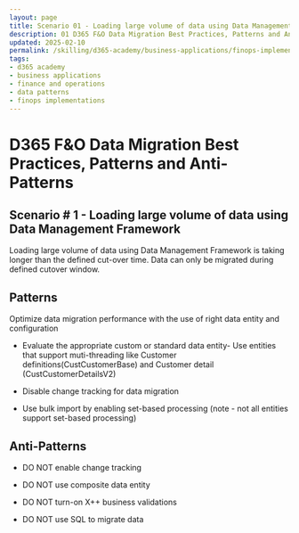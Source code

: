 ```yaml
---
layout: page
title: Scenario 01 - Loading large volume of data using Data Management Framework
description: 01 D365 F&O Data Migration Best Practices, Patterns and Anti-Patterns
updated: 2025-02-10
permalink: /skilling/d365-academy/business-applications/finops-implementation-bestpractices-and-patterns/dmscenario-01
tags:
- d365 academy
- business applications
- finance and operations
- data patterns
- finops implementations
---
```


# D365 F&O Data Migration Best Practices, Patterns and Anti-Patterns

## Scenario # 1 - Loading large volume of data using Data Management Framework
Loading large volume of data using Data Management Framework is taking longer than the defined cut-over time. Data can only be migrated during defined cutover window.

## Patterns
Optimize data migration performance with the use of right data entity and configuration

* Evaluate the appropriate custom or standard data entity- Use entities that support muti-threading like Customer definitions(CustCustomerBase) and Customer detail (CustCustomerDetailsV2)

* Disable change tracking for data migration

* Use bulk import by enabling set-based processing (note - not all entities support set-based processing)


## Anti-Patterns
* DO NOT enable change tracking

* DO NOT use composite data entity

* DO NOT turn-on X++ business validations

* DO NOT use SQL to migrate data